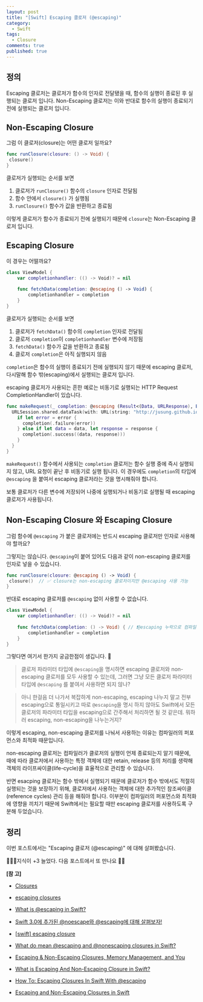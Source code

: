 ```yaml
---
layout: post
title: "[Swift] Escaping 클로저 (@escaping)"
category:
  - Swift
tags:
  - Closure
comments: true
published: true
---
```



## 정의
Escaping 클로저는 클로저가 함수의 인자로 전달됐을 때, 함수의 실행이 종료된 후 실행되는 클로저 입니다. Non-Escaping 클로저는 이와 반대로 함수의 실행이 종료되기 전에 실행되는 클로저 입니다.

## Non-Escaping Closure 
그럼 이 클로저(closure)는 어떤 클로저 일까요?

```swift
func runClosure(closure: () -> Void) {
 closure()
}
```

클로저가 실행되는 순서를 보면

1. 클로저가 `runClosure()` 함수의 `closure` 인자로 전달됨
2. 함수 안에서 `closure()` 가 실행됨
3. `runClosure()` 함수가 값을 반환하고 종료됨

이렇게 클로저가 함수가 종료되기 전에 실행되기 때문에 `closure`는 Non-Escaping 클로저 입니다.

## Escaping Closure
이 경우는 어떨까요?

```swift
class ViewModel {
    var completionhandler: (() -> Void)? = nil
    
    func fetchData(completion: @escaping () -> Void) {
        completionhandler = completion
    }
}
```

클로저가 실행되는 순서를 보면

1. 클로저가 `fetchData()` 함수의 `completion` 인자로 전달됨
2. 클로저 `completion`이 `completionhandler` 변수에 저장됨
3. `fetchData()` 함수가 값을 반환하고 종료됨
4. 클로저 `completion`은 아직 실행되지 않음  

`completion`은 함수의 실행이 종료되기 전에 실행되지 않기 때문에 escaping 클로저, 다시말해 함수 밖(escaping)에서 실행되는 클로저 입니다. 

escaping 클로저가 사용되는 흔한 예로는 비동기로 실행되는 HTTP Request CompletionHandler이 있습니다.

```swift
func makeRequest(_ completion: @escaping (Result<(Data, URLResponse), Error>) -> Void) {
  URLSession.shared.dataTask(with: URL(string: "http://jusung.github.io/")!) { data, response, error in
    if let error = error {
      completion(.failure(error))
    } else if let data = data, let response = response {
      completion(.success((data, response)))
    }
  }
}
```

`makeRequest()` 함수에서 사용되는 `completion` 클로저는 함수 실행 중에 즉시 실행되지 않고, URL 요청이 끝난 후 비동기로 실행 됩니다. 이 경우에도 `completion`의 타입에 `@escaping` 을 붙여서 escaping 클로저라는 것을 명시해줘야 합니다.

보통 클로저가 다른 변수에 저장되어 나중에 실행되거나 비동기로 실행될 때 escaping 클로저가 사용됩니다.

## Non-Escaping Closure 와 Escaping Closure
그럼 함수에 `@escaping` 가 붙은 클로저에는 반드시 escaping 클로저만 인자로 사용해야 할까요?

그렇지는 않습니다. `@escaping`이 붙어 있어도  다음과 같이 non-escaping  클로저를 인자로 넣을 수 있습니다.

```swift
func runClosure(closure: @escaping () -> Void) {
 closure()  // ✅ closure는 non-escaping 클로저이지만 @escaping 사용 가능
}
```

반대로 escaping 클로저를 `@escaping` 없이 사용할 수 없습니다.

```swift
class ViewModel {
    var completionhandler: (() -> Void)? = nil
    
    func fetchData(completion: () -> Void) { // ❗️@escaping 누락으로 컴파일 에러 발생!
        completionhandler = completion
    }
}
```

그렇다면 여기서 한가지 궁금한점이 생깁니다. 🤔

> 클로저 파라미터 타입에 `@escaping`을 명시하면 escaping 클로저와 non-escaping 클로저를 모두 사용할 수 있는데, 그러면 그냥 모든 클로저 파라미터 타입에 `@escaping` 를 붙여서 사용하면 되지 않나?

> 아니 한걸음 더 나가서 복잡하게 non-escaping, escaping 나누지 말고 전부 escaping으로 통일시키고 따로 `@escaping`을 명시 하지 않아도 Swift에서 모든 클로저의 파라미터 타입을 escaping으로 간주해서 처리하면 될 것 같은데. 뭐하러 escaping, non-escaping을 나누는거지?

이렇게 escaping, non-escaping 클로저를 나눠서 사용하는 이유는 컴파일러의 퍼포먼스와 최적화 때문입니다. 

non-escaping 클로저는 컴파일러가 클로저의 실행이 언제 종료되는지 알기 때문에, 때에 따라 클로저에서 사용하는 특정 객체에 대한 retain, release 등의 처리를 생략해 객체의 라이프싸이클(life-cycle)을 효율적으로 관리할 수 있습니다.

반면 esacping 클로저는 함수 밖에서 실행되기 때문에 클로저가 함수 밖에서도 적절히 실행되는 것을 보장하기 위해, 클로저에서 사용하는 객체에 대한 추가적인 참조싸이클(reference cycles) 관리 등을 해줘야 합니다. 이부분이 컴파일러의 퍼포먼스와 최적화에 영향을 끼치기 때문에 Swift에서는 필요할 때만 escaping 클로저를 사용하도록 구분해 두었습니다.

## 정리
이번 포스트에서는 "Escaping 클로저 (@escaping)" 에 대해 살펴봤습니다.

👨🏻‍💻지식이 +3 늘었다. 다음 포스트에서 또 만나요 🚀😄

**[참 고]**

- [Closures](https://docs.swift.org/swift-book/LanguageGuide/Closures.html)

- [escaping closures](https://developer.apple.com/forums/thread/71633)

- [What is @escaping in Swift?](https://www.donnywals.com/what-is-escaping-in-swift/)

- [Swift 3.0에 추가된 @noescape와 @escaping에 대해 살펴보자!](http://papasmf.blogspot.com/2016/12/swift-30-noescape-escaping.html)

- [[swift] escaping closure](https://jintaewoo.tistory.com/41)

- [What do mean @escaping and @nonescaping closures in Swift?](https://medium.com/swiftcommmunity/what-do-mean-escaping-and-nonescaping-closures-in-swift-d404d721f39d)

- [Escaping & Non-Escaping Closures, Memory Management, and You](https://buildingvts.com/escaping-non-escaping-closures-memory-management-and-you-cb936c60a9d1)

- [What is Escaping And Non-Escaping Closure in Swift?](https://www.c-sharpcorner.com/article/what-is-escaping-and-non-escaping-closure-in-swift/)

- [How To: Escaping Closures In Swift With @escaping](https://learnappmaking.com/escaping-closures-swift/)

- [Escaping and Non-Escaping Closures in Swift](https://medium.com/better-programming/escaping-and-non-escaping-closures-in-swift-fe2866309599)
